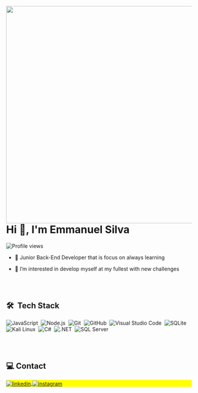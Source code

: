 <img align="right" height="590em" src="https://raw.githubusercontent.com/gist/ManuMelva/c630c54dfcc37f724ead6906ecd5ed32/raw/f4c6cde35c6e406115a2bd1713e8d173d421c192/githubcard.svg"/>
<h1 align="left">Hi 👋, I'm Emmanuel Silva</h1>
<p align="left"> <img src="https://komarev.com/ghpvc/?username=ManuMelva&color=yellow" alt="Profile views" /> </p>

- 🔭 Junior Back-End Developer that is focus on always learning
  
- 👀 I’m interested in develop myself at my fullest with new challenges
  
<br><br>

## 🛠 &nbsp;Tech Stack

![JavaScript](https://img.shields.io/badge/-JavaScript-05122A?style=flat&logo=javascript)&nbsp;
![Node.js](https://img.shields.io/badge/-Node.js-05122A?style=flat&logo=node.js)&nbsp;
![Git](https://img.shields.io/badge/-Git-05122A?style=flat&logo=git)&nbsp;
![GitHub](https://img.shields.io/badge/-GitHub-05122A?style=flat&logo=github)&nbsp;
![Visual Studio Code](https://img.shields.io/badge/-Visual%20Studio%20Code-05122A?style=flat&logo=visual-studio-code&logoColor=007ACC)&nbsp;
![SQLite](https://img.shields.io/badge/-SQLite-05122A?style=flat&logo=sqlite)&nbsp;
![Kali Linux](https://img.shields.io/badge/Kali_Linux-557C94?style=flat&logo=kali-linux&logoColor=white)&nbsp;
![C#](https://img.shields.io/badge/C%23-239120?style=flat&logo=c-sharp&logoColor=white)&nbsp;
![.NET](https://img.shields.io/badge/.NET-5C2D91?style=flat&logo=.net&logoColor=white)&nbsp;
![SQL Server](https://img.shields.io/badge/SQL_Server-CC2927?style=flat&logo=microsoft-sql-server&logoColor=white)&nbsp;

<br><br>

## 💻 Contact

<p align="left" style="background:yellow">
<a href="https://www.linkedin.com/in/emmanuel-silva-melo/" target="_blank">
  <img align="center" src="https://img.shields.io/badge/-Emmanuel Silva-05122A?style=flat&logo=linkedin" alt="linkedin"/>
</a>
<a href="https://www.instagram.com/Manu_Melva/" target="_blank">
 <img align="center" src="https://img.shields.io/badge/-Emmanuel Silva-05122A?style=flat&logo=instagram" alt="instagram"/>
</a>
</p>
